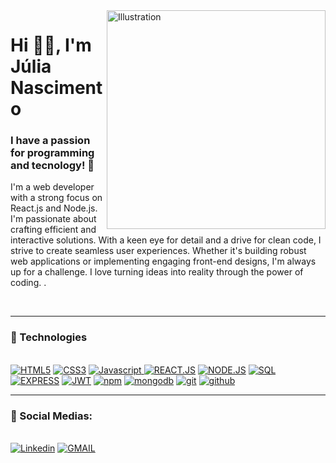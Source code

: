 <img align="right" src="https://github.com/durgeshsamariya/awesome-github-profile-readme-templates/assets/118016226/7cadf423-09bd-4a7d-92f5-a92d39be9c53" alt="Illustration" title="Illustration Storyset" width=350/>
    
<h1 align="left">Hi 👋🏽, I'm Júlia Nascimento</h1>


<h3 align="left">I have a passion for programming and tecnology! 🚀</h3>

<div align="left">
        <p> I'm a web developer with a strong focus on React.js and Node.js. I'm passionate about crafting efficient and interactive solutions. With a keen eye for detail and a drive for clean code, I strive to create seamless user experiences. Whether it's building robust web applications or implementing engaging front-end designs, I'm always up for a challenge. I love turning ideas into reality through the power of coding. .</b></p>
     
</div><br>

---

<div>
  <h3>🧰 Technologies</h3><br>
    <a href="https://"><img src="https://img.shields.io/static/v1?label=&message=HTML5&color=%23E34F26&style=for-the-badge&logo=html5&logoColor=whitesmoke" alt="HTML5"></a>
    <a href="https://"><img src="https://img.shields.io/static/v1?label=&message=CSS3&color=%231572B6&style=for-the-badge&logo=css3&logoColor=whitesmoke" alt="CSS3"></a>
    <a href="https://"><img src="https://img.shields.io/static/v1?label=&message=Javascript&color=%23F7DF1E&style=for-the-badge&logo=javascript&logoColor=grey" alt="Javascript"> </a>
    <a href="https://"><img src="https://img.shields.io/static/v1?label=&message=REACT.JS&color=%2361DAFB&style=for-the-badge&logo=react&logoColor=grey" alt="REACT.JS"></a>
    <a href="https://"><img src="https://img.shields.io/badge/node.js%20-%2343853D.svg?&style=for-the-badge&logo=node.js&logoColor=white" alt="NODE.JS"></a>
   <a href="https://"><img src="https://custom-icon-badges.herokuapp.com/badge/SQL-025E8C.svg?logo=database&logoColor=white" alt="SQL">
  </a> <a href="https://"><img src="https://img.shields.io/badge/Express.js-000000?style=for-the-badge&logo=express&logoColor=white" alt="EXPRESS"></a>
   </a> <a href="https://"><img src="https://img.shields.io/badge/JWT-000000?style=for-the-badge&logo=JSON%20web%20tokens&logoColor=white" alt="JWT"></a>
   </a> <a href="https://"><img src="https://img.shields.io/badge/npm-CB3837?style=for-the-badge&logo=npm&logoColor=white" alt="npm"></a>
   </a> <a href="https://"><img src="https://img.shields.io/badge/MongoDB-%234ea94b.svg?&style=for-the-badge&logo=mongodb&logoColor=white" alt="mongodb"></a>
     </a> <a href="https://"><img src="https://img.shields.io/badge/git-%23F05033.svg?style=for-the-badge&logo=git&logoColor=white" alt="git"></a>
     </a> <a href="https://"><img src="https://img.shields.io/badge/github-%23121011.svg?style=for-the-badge&logo=github&logoColor=white" alt="github"></a>
  

</div>

___

<div>
  <h3>📱 Social Medias:</h3><br>
    <a href="https://www.linkedin.com/in/j%C3%BAlia-nascimento-890a1a223/" target="_blank"><img src="https://img.shields.io/static/v1?label=&message=Linkedin&color=0A66C2&style=for-the-badge&logo=linkedin&logoColor=whitesmoke" alt="Linkedin"></a>
      <a href="mailto:jubilete.fazenda12@gmail.com" target="_blank"><img src="https://img.shields.io/badge/-gmail-c14438?style=for-the-badge&logo=Gmail&logoColor=white" alt="GMAIL"></a>

 
</div>
